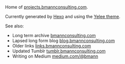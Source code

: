 Home of [projects.bmannconsulting.com](http://projects.bmannconsulting.com).

Currently generated by [Hexo](http://hexo.io) and using the [Yelee theme](https://github.com/MOxFIVE/hexo-theme-yelee).

See also:

* Long term archive [bmannconsulting.com](http://www.bmannconsulting.com)
* Lapsed long form blog [blog.bmannconsulting.com](http://blog.bmannconsulting.com)
* Older links [links.bmannconsulting.com](http://links.bmannconsulting.com)
* Updated Tumblr [tumblr.bmannconsulting.com](http://tumblr.bmannconsulting.com)
* Writing on Medium [medium.com/@bmann](http://medium.com/@bmann)